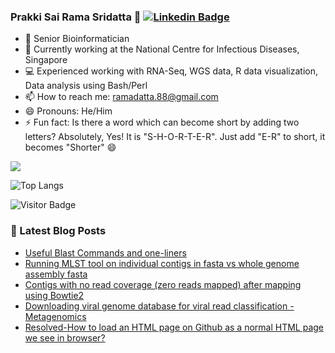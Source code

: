 ### Prakki Sai Rama Sridatta 👋 [![Linkedin Badge](https://img.shields.io/badge/-blue?style=flat-square&logo=Linkedin&logoColor=white&link=https://www.linkedin.com/in/khushbu-patel-b1a196b5/)](https://www.linkedin.com/in/prakki-sai-rama-sridatta-data/)

- 🔭 Senior Bioinformatician
- 🌱 Currently working at the National Centre for Infectious Diseases, Singapore
- 💻 Experienced working with RNA-Seq, WGS data, R data visualization, Data analysis using Bash/Perl
- 📫 How to reach me: ramadatta.88@gmail.com
- 😄 Pronouns: He/Him
- ⚡ Fun fact: Is there a word which can become short by adding two letters? Absolutely, Yes! It is "S-H-O-R-T-E-R". Just add "E-R" to short, it becomes "Shorter" 😄


<a href="https://github.com/anuraghazra/github-readme-stats">
 <img align="center" src="https://github-readme-stats.vercel.app/api?username=ramadatta&show_icons=true&repo=github-readme-stats&theme=buefy&hide=stars" />
</a>

![Top Langs](https://github-readme-stats.vercel.app/api/top-langs/?username=ramadatta&hide=TeX&layout=compact)

![Visitor Badge](https://visitor-badge.laobi.icu/badge?page_id=ramadatta.ramdatta)


### 📕 Latest Blog Posts
<!-- BLOG-POST-LIST:START -->
- [Useful Blast Commands and one-liners](https://asearchforsolutions.blogspot.com/2022/07/useful-blast-commands-and-one-liners.html)
- [Running MLST tool on individual contigs in fasta vs whole genome assembly fasta](https://asearchforsolutions.blogspot.com/2022/07/running-mlst-tool-on-individual-contigs.html)
- [Contigs with no read coverage &lpar;zero reads mapped&rpar; after mapping using Bowtie2](https://asearchforsolutions.blogspot.com/2022/06/contigs-with-no-read-coverage-zero.html)
- [Downloading viral genome database for viral read classification - Metagenomics](https://asearchforsolutions.blogspot.com/2022/06/downloading-viral-genome-database-for.html)
- [Resolved-How to load an HTML page on Github as a normal HTML page we see in browser?](https://asearchforsolutions.blogspot.com/2022/06/resolved-how-to-load-html-page-on.html)
<!-- BLOG-POST-LIST:END -->
